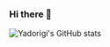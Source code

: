 ### Hi there 👋

![Yadorigi's GitHub stats](https://github-readme-stats.vercel.app/api?username=YYadorigi&show_icons=true&theme=radical)
